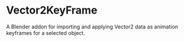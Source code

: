 # Vector2KeyFrame
A Blender addon for importing and applying Vector2 data as animation keyframes for a selected object. 
